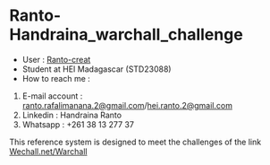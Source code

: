 # Ranto-Handraina_warchall_challenge 
* User : [Ranto-creat](https://github.com/Ranto-creat) 
* Student at HEI Madagascar (STD23088)
* How to reach me : 
1. E-mail account : ranto.rafalimanana.2@gmail.com/hei.ranto.2@gmail.com
2. Linkedin : Handraina Ranto
3. Whatsapp : +261 38 13 277 37

This reference system is designed to meet the challenges of the link [Wechall.net/Warchall](https://www.wechall.net/challs/Warchall/by/chall_score/ASC/page-1)
